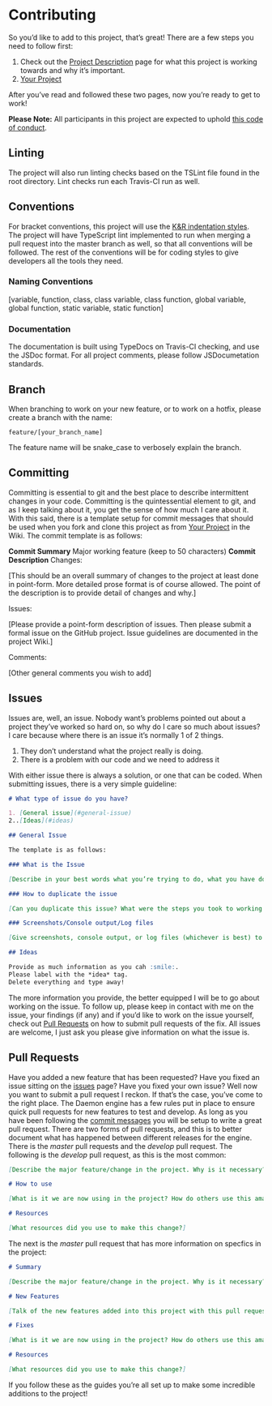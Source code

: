 # Contributing

So you’d like to add to this project, that’s great! There are a few steps you need to follow first:

1. Check out the [Project Description](https://github.com/srepollock/daemon-engine/wiki/project-description) page for what this project is working towards and why it’s important.
2. [Your Project](https://github.com/srepollock/daemon-engine/wiki/your-project)

After you’ve read and followed these two pages, now you’re ready to get to work!

**Please Note:** All participants in this project  are expected to uphold [this code of conduct](./code-of-conduct.md).

## Linting

The project will also run linting checks based on the TSLint file found in the root directory. Lint checks run each Travis-CI run as well.

## Conventions

For bracket conventions, this project will use the [K&R indentation styles](https://en.wikipedia.org/wiki/Indentation_style#K&R). The project will have TypeScript lint implemented to run when merging a pull request into the master branch as well, so that all conventions will be followed. The rest of the conventions will be for coding styles to give developers all the tools they need.

### Naming Conventions

[variable, function, class, class variable, class function, global variable, global function, static variable, static function]

### Documentation

The documentation is built using TypeDocs on Travis-CI checking, and use the JSDoc format. For all project comments, please follow JSDocumetation standards.

## Branch

When branching to work on your new feature, or to work on a hotfix, please create a branch with the name:

`feature/[your_branch_name]`

The feature name will be snake_case to verbosely explain the branch.

## Committing

Committing is essential to git and the best place to describe intermittent changes in your code. Committing is the quintessential element to git, and as I keep talking about it, you get the sense of how much I care about it. With this said, there is a template setup for commit messages that should be used when you fork and clone this project as from [Your Project](https://github.com/srepollock/daemon-engine/wiki/your-project) in the Wiki. The commit template is as follows:

**Commit Summary**
Major working feature (keep to 50 characters)
**Commit Description**
Changes:

[This should be an overall summary of changes to the project at least done in point-form. More detailed prose format is of course allowed. The point of the description is to provide detail of changes and why.]

Issues:

[Please provide a point-form description of issues. Then please submit a formal issue on the GitHub project. Issue guidelines are documented in the project Wiki.]

Comments:

[Other general comments you wish to add]

## Issues

Issues are, well, an issue. Nobody want’s problems pointed out about a project they’ve worked so hard on, so why do I care so much about issues? I care because where there is an issue it’s normally 1 of 2 things.

1. They don’t understand what the project really is doing.
2. There is a problem with our code and we need to address it

With either issue there is always a solution, or one that can be coded. When submitting issues, there is a very simple guideline:

```md
# What type of issue do you have?

1. [General issue](#general-issue)
2..[Ideas](#ideas)

## General Issue

The template is as follows:

### What is the Issue

[Describe in your best words what you’re trying to do, what you have done, and why (best guess) it’s not working.]

### How to duplicate the issue

[Can you duplicate this issue? What were the steps you took to working on this project and when this issue arose.]

### Screenshots/Console output/Log files

[Give screenshots, console output, or log files (whichever is best) to show us what the issue is.]

## Ideas

Provide as much information as you cah :smile:.
Please label with the *idea* tag.
Delete everything and type away!
```

The more information you provide, the better equipped I will be to go about working on the issue. To follow up, please keep in contact with me on the issue, your findings (if any) and if you’d like to work on the issue yourself, check out [Pull Requests](https://github.com/srepollock/daemon-engine/wiki/pull-requests) on how to submit pull requests of the fix.
All issues are welcome, I just ask you please give information on what the issue is.

## Pull Requests

Have you added a new feature that has been requested? Have you fixed an issue sitting on the [issues](https://github.com/srepollock/daemon-engine/issues) page? Have you fixed your own issue? Well now you want to submit a pull request I reckon. If that’s the case, you’ve come to the right place. The Daemon engine has a few rules put in place to ensure quick pull requests for new features to test and develop. As long as you have been following the [commit messages](https://github.com/srepollock/daemon-engine/CONTRIBUTING.md#Committing) you will be setup to write a great pull request.
There are two forms of pull requests, and this is to better document what has happened between different releases for the engine. There is the *master* pull requests and the *develop* pull request.
The following is the *develop* pull request, as this is the most common:

```md
[Describe the major feature/change in the project. Why is it necessary? What makes it so important it has to be added into the project? What does this version do differently?]

# How to use

[What is it we are now using in the project? How do others use this amazing new feature/change themselves?]

# Resources

[What resources did you use to make this change?]
```

The next is the *master* pull request that has more information on specfics in the project:

```md
# Summary

[Describe the major feature/change in the project. Why is it necessary? What makes it so important it has to be added into the project? What does this version do differently?]

# New Features

[Talk of the new features added into this project with this pull request. What has changed since the last version? What is new? How is it different? Perhaps it would be easiest to reference direct commits here?]

# Fixes

[What is it we are now using in the project? How do others use this amazing new feature/change themselves?]

# Resources

[What resources did you use to make this change?]
```

If you follow these as the guides you’re all set up to make some incredible additions to the project!
